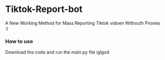 # Tiktok-Report-bot
A New Working Method for Mass Reporting Tiktok vidoen Withouth Proxies :)
### How to use
Download the code and run the main.py file
iglgod